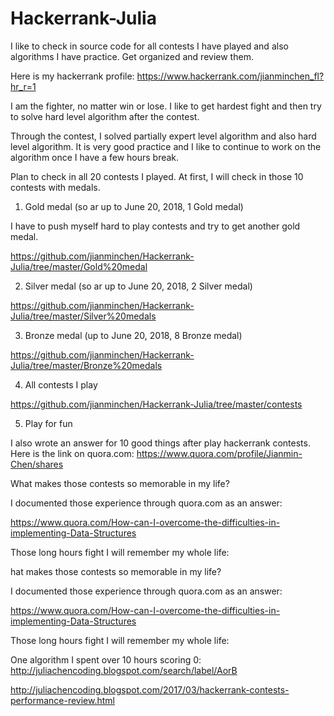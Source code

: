 # Hackerrank-Julia
I like to check in source code for all contests I have played and also algorithms I have practice. Get organized and review them. 

Here is my hackerrank profile: https://www.hackerrank.com/jianminchen_fl?hr_r=1

I am the fighter, no matter win or lose. I like to get hardest fight and then try to solve hard level algorithm after the contest. 

Through the contest, I solved partially expert level algorithm and also hard level algorithm. It is very good practice and I like to continue to work on the algorithm once I have a few hours break. 

Plan to check in all 20 contests I played. At first, I will check in those 10 contests with medals. 

1. Gold medal (so ar up to June 20, 2018, 1 Gold medal)

I have to push myself hard to play contests and try to get another gold medal. 

https://github.com/jianminchen/Hackerrank-Julia/tree/master/Gold%20medal

2. Silver medal (so ar up to June 20, 2018, 2 Silver medal) 

https://github.com/jianminchen/Hackerrank-Julia/tree/master/Silver%20medals

3. Bronze medal (up to June 20, 2018, 8 Bronze medal)

https://github.com/jianminchen/Hackerrank-Julia/tree/master/Bronze%20medals

4. All contests I play

https://github.com/jianminchen/Hackerrank-Julia/tree/master/contests

5. Play for fun

I also wrote an answer for 10 good things after play hackerrank contests. Here is the link on quora.com: 
https://www.quora.com/profile/Jianmin-Chen/shares

What makes those contests so memorable in my life? 

I documented those experience through quora.com as an answer:

https://www.quora.com/How-can-I-overcome-the-difficulties-in-implementing-Data-Structures


Those long hours fight I will remember my whole life:


hat makes those contests so memorable in my life? 

I documented those experience through quora.com as an answer:

https://www.quora.com/How-can-I-overcome-the-difficulties-in-implementing-Data-Structures


Those long hours fight I will remember my whole life:


One algorithm I spent over 10 hours scoring 0:
http://juliachencoding.blogspot.com/search/label/AorB

http://juliachencoding.blogspot.com/2017/03/hackerrank-contests-performance-review.html
